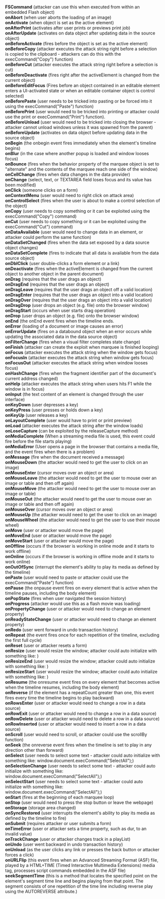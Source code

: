 <br><b>FSCommand</b> (attacker can use this when executed from within an embedded Flash object)
<br><b>onAbort</b> (when user aborts the loading of an image)
<br><b>onActivate</b> (when object is set as the active element)
<br><b>onAfterPrint</b> (activates after user prints or previews print job)
<br><b>onAfterUpdate</b> (activates on data object after updating data in the source object)
<br><b>onBeforeActivate</b> (fires before the object is set as the active element)
<br><b>onBeforeCopy</b> (attacker executes the attack string right before a selection is copied to the clipboard - attackers can do this with the execCommand("Copy") function)
<br><b>onBeforeCut</b> (attacker executes the attack string right before a selection is cut)
<br><b>onBeforeDeactivate</b> (fires right after the activeElement is changed from the current object)
<br><b>onBeforeEditFocus</b> (Fires before an object contained in an editable element enters a UI-activated state or when an editable container object is control selected)
<br><b>onBeforePaste</b> (user needs to be tricked into pasting or be forced into it using the execCommand("Paste") function)
<br><b>onBeforePrint</b> (user would need to be tricked into printing or attacker could use the print</b> or execCommand("Print") function).
<br><b>onBeforeUnload</b> (user would need to be tricked into closing the browser - attacker cannot unload windows unless it was spawned from the parent)
<br><b>onBeforeUpdate</b> (activates on data object before updating data in the source object)
<br><b>onBegin</b> (the onbegin event fires immediately when the element's timeline begins)
<br><b>onBlur</b> (in the case where another popup is loaded and window looses focus)
<br><b>onBounce</b> (fires when the behavior property of the marquee object is set to "alternate" and the contents of the marquee reach one side of the window)
<br><b>onCellChange</b> (fires when data changes in the data provider)
<br><b>onChange</b> (select, text, or TEXTAREA field loses focus and its value has been modified)
<br><b>onClick</b> (someone clicks on a form)
<br><b>onContextMenu</b> (user would need to right click on attack area)
<br><b>onControlSelect</b> (fires when the user is about to make a control selection of the object)
<br><b>onCopy</b> (user needs to copy something or it can be exploited using the execCommand("Copy") command)
<br><b>onCut</b> (user needs to copy something or it can be exploited using the execCommand("Cut") command)
<br><b>onDataAvailable</b> (user would need to change data in an element, or attacker could perform the same function)
<br><b>onDataSetChanged</b> (fires when the data set exposed by a data source object changes)
<br><b>onDataSetComplete</b> (fires to indicate that all data is available from the data source object)
<br><b>onDblClick</b> (user double-clicks a form element or a link)
<br><b>onDeactivate</b> (fires when the activeElement is changed from the current object to another object in the parent document)
<br><b>onDrag</b> (requires that the user drags an object)
<br><b>onDragEnd</b> (requires that the user drags an object)
<br><b>onDragLeave</b> (requires that the user drags an object off a valid location)
<br><b>onDragEnter</b> (requires that the user drags an object into a valid location)
<br><b>onDragOver</b> (requires that the user drags an object into a valid location)
<br><b>onDragDrop</b> (user drops an object (e.g. file) onto the browser window)
<br><b>onDragStart</b> (occurs when user starts drag operation)
<br><b>onDrop</b> (user drops an object (e.g. file) onto the browser window)
<br><b>onEnd</b> (the onEnd event fires when the timeline ends.
<br><b>onError</b> (loading of a document or image causes an error)
<br><b>onErrorUpdate</b> (fires on a databound object when an error occurs while updating the associated data in the data source object)
<br><b>onFilterChange</b> (fires when a visual filter completes state change)
<br><b>onFinish</b> (attacker can create the exploit when marquee is finished looping)
<br><b>onFocus</b> (attacker executes the attack string when the window gets focus)
<br><b>onFocusIn</b> (attacker executes the attack string when window gets focus)
<br><b>onFocusOut</b> (attacker executes the attack string when window looses focus)
<br><b>onHashChange</b> (fires when the fragment identifier part of the document's current address changed)
<br><b>onHelp</b> (attacker executes the attack string when users hits F1 while the window is in focus)
<br><b>onInput</b> (the text content of an element is changed through the user interface)
<br><b>onKeyDown</b> (user depresses a key)
<br><b>onKeyPress</b> (user presses or holds down a key)
<br><b>onKeyUp</b> (user releases a key)
<br><b>onLayoutComplete</b> (user would have to print or print preview)
<br><b>onLoad</b> (attacker executes the attack string after the window loads)
<br><b>onLoseCapture</b> (can be exploited by the releaseCapture</b> method)
<br><b>onMediaComplete</b> (When a streaming media file is used, this event could fire before the file starts playing)
<br><b>onMediaError</b> (User opens a page in the browser that contains a media file, and the event fires when there is a problem)
<br><b>onMessage</b> (fire when the document received a message)
<br><b>onMouseDown</b> (the attacker would need to get the user to click on an image)
<br><b>onMouseEnter</b> (cursor moves over an object or area)
<br><b>onMouseLeave</b> (the attacker would need to get the user to mouse over an image or table and then off again)
<br><b>onMouseMove</b> (the attacker would need to get the user to mouse over an image or table)
<br><b>onMouseOut</b> (the attacker would need to get the user to mouse over an image or table and then off again)
<br><b>onMouseOver</b> (cursor moves over an object or area)
<br><b>onMouseUp</b> (the attacker would need to get the user to click on an image)
<br><b>onMouseWheel</b> (the attacker would need to get the user to use their mouse wheel)
<br><b>onMove</b> (user or attacker would move the page)
<br><b>onMoveEnd</b> (user or attacker would move the page)
<br><b>onMoveStart</b> (user or attacker would move the page)
<br><b>onOffline</b> (occurs if the browser is working in online mode and it starts to work offline)
<br><b>onOnline</b> (occurs if the browser is working in offline mode and it starts to work online)
<br><b>onOutOfSync</b> (interrupt the element's ability to play its media as defined by the timeline)
<br><b>onPaste</b> (user would need to paste or attacker could use the execCommand("Paste") function)
<br><b>onPause</b> (the onpause event fires on every element that is active when the timeline pauses, including the body element)
<br><b>onPopState</b> (fires when user navigated the session history)
<br><b>onProgress</b> (attacker would use this as a flash movie was loading)
<br><b>onPropertyChange</b> (user or attacker would need to change an element property)
<br><b>onReadyStateChange</b> (user or attacker would need to change an element property)
<br><b>onRedo</b> (user went forward in undo transaction history)
<br><b>onRepeat</b> (the event fires once for each repetition of the timeline, excluding the first full cycle)
<br><b>onReset</b> (user or attacker resets a form)
<br><b>onResize</b> (user would resize the window; attacker could auto initialize with something like: <SCRIPT>self.resizeTo(500,400);</SCRIPT>)
<br><b>onResizeEnd</b> (user would resize the window; attacker could auto initialize with something like: <SCRIPT>self.resizeTo(500,400);</SCRIPT>)
<br><b>onResizeStart</b> (user would resize the window; attacker could auto initialize with something like: <SCRIPT>self.resizeTo(500,400);</SCRIPT>)
<br><b>onResume</b> (the onresume event fires on every element that becomes active when the timeline resumes, including the body element)
<br><b>onReverse</b> (if the element has a repeatCount greater than one, this event fires every time the timeline begins to play backward)
<br><b>onRowsEnter</b> (user or attacker would need to change a row in a data source)
<br><b>onRowExit</b> (user or attacker would need to change a row in a data source)
<br><b>onRowDelete</b> (user or attacker would need to delete a row in a data source)
<br><b>onRowInserted</b> (user or attacker would need to insert a row in a data source)
<br><b>onScroll</b> (user would need to scroll, or attacker could use the scrollBy</b> function)
<br><b>onSeek</b> (the onreverse event fires when the timeline is set to play in any direction other than forward)
<br><b>onSelect</b> (user needs to select some text - attacker could auto initialize with something like: window.document.execCommand("SelectAll");)
<br><b>onSelectionChange</b> (user needs to select some text - attacker could auto initialize with something like: window.document.execCommand("SelectAll");)
<br><b>onSelectStart</b> (user needs to select some text - attacker could auto initialize with something like: window.document.execCommand("SelectAll");)
<br><b>onStart</b> (fires at the beginning of each marquee loop)
<br><b>onStop</b> (user would need to press the stop button or leave the webpage)
<br><b>onStorage</b> (storage area changed)
<br><b>onSyncRestored</b> (user interrupts the element's ability to play its media as defined by the timeline to fire)
<br><b>onSubmit</b> (requires attacker or user submits a form)
<br><b>onTimeError</b> (user or attacker sets a time property, such as dur, to an invalid value)
<br><b>onTrackChange</b> (user or attacker changes track in a playList)
<br><b>onUndo</b> (user went backward in undo transaction history)
<br><b>onUnload</b> (as the user clicks any link or presses the back button or attacker forces a click)
<br><b>onURLFlip</b> (this event fires when an Advanced Streaming Format (ASF) file, played by a HTML+TIME (Timed Interactive Multimedia Extensions) media tag, processes script commands embedded in the ASF file)
<br><b>seekSegmentTime</b> (this is a method that locates the specified point on the element's segment time line and begins playing from that point. The segment consists of one repetition of the time line including reverse play using the AUTOREVERSE attribute.)
